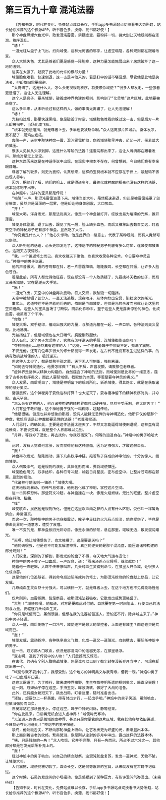 # 第三百九十章 混沌法器
        【告知书友，时代在变化，免费站点难以长存，手机app多书源站点切换看书大势所趋，站长给你推荐的这个换源APP，听书音色多、换源、找书都好使！】
       那个神盘照耀六色光华，散发混沌雾霭，禁锢虚空，要粉碎一切，强大到让天地规则都在澎湃，秩序混乱。
       “哧！”
       一道光柱从盘子上飞出，扫向域使，这种光厉害的邪乎，让虚空塌陷，各种规则都在跟着改变。
       众人大惊失色，尤其是尊者们更是感觉一阵胆寒，这种力量怎能施展出来？居然破坏了这一地的法则。
       这实在太强了，超脱了此地的允许的极尽力量！
       域使脸色难看，快速倒退，这一击是冲他来的，若是打中的话不堪设想，尽管他是此地是执法者，但却依旧需要躲避。
       “太离谱了，这是什么人，怎么会无视规则秩序，将要袭杀域使？”很多人都发毛，一些强者更是懵了，这让人无法理解。
       这个人是疯子，要杀域使，破毁虚神界构建的规则，影响到了“化灵境”这片区域，此地要被击穿了。
       这么多年来，从未听说过有这样的人，做的事情太离谱了，让人无法理解！
       “哧！”
       光柱扫过后，那里快速黑暗，像是破毁了时空，域使脸色难看的躲过这一击，但是后方一片人却被扫中，当场化成飞灰。
       “根本就无法阻挡，就是尊者上去，多半也要被斩杀啊。”众人逃离那片区域后，身体发凉，莫不起了一层鸡皮疙瘩。
       轰隆一声，天空中那块神盘一震，混沌雾霭扩散，向着域使那里冲去，茫茫一片，带着莫大的威压。
       很多人见状从头凉到脚，这是什么等阶的法器？连混沌都出来了，这让人魂魄都在跟着发抖，那绝对是无上至宝。
       这种东西历来这是在神话传说中出现，在现实中根本不存在，何曾想到，今日他们竟有幸亲眼目睹。
       尊者了解的较多，则更为震惊，认真想来，这样的宝具根本就不应存在于世上，最起码不该出现人界中。
       因为，据他们了解，他们的祖上，就是得道多年、最终化成神魔的祖先也没有这样的法器，根本就炼制不出来。
       在神魔中，这样的宝具都是传说！
       “嗡隆”一声，那混沌雾霭汹涌下来，域使当即大叫，虽然极速避退，但还是被雾霭笼罩了部分躯体，虽然只是薄薄的一层雾，但是却让他身体剧震，大口咳血。
       “开！”
       域使大喝，浑身发光，那是法则奥义，像是一个神盒被打开，绽放出最为璀璨的光辉，推开薄雾。
       域使身体剧震，退了出去，跟见了鬼一般，脸上缺少血色，而后又横移出去数百丈远，盯着天空中的神秘男子还有那个神盘，显然吃了大亏。
       “你究竟是什么人？！”他心头悸动，他是此界的一缕意志，代表了某种规则，而有人竟然可以伤他。
       众人听到他的话语，心头更加发毛了，这神焰中的神秘男子到底有多么可怕，连域使都被击伤，这跟天方夜谭般。
       “我，一个逍遥修士而已。喜欢收藏天下绝色，也喜欢收录各种宝术，今日要夺神灵造化。”神焰中的男子说道。
       他的声音很大，震的苍穹都在抖，若一片雷霆降临，隆隆轰鸣，长空都在共振，让许多人脸色苍白。
       若是此前，所有人都觉得他狂妄，现在却没有一个人敢质疑了，先要擒补天教的仙子，而后又袭杀域使，实在是逆天大手笔。
       “咻！”
       一道光飞出，天空中的神盘再次震动，符文交织，欲破毁一切阻挡。
       天空中被禁锢了部分人，一直无法逃脱，现在咬牙，从体内祭出宝具，阻挡这次的杀光。
       事实上，这道神芒不是冲着他们去的，依旧是飞向域使，但仅是光的余波而已就让让这里的空间扭曲。这些人的宝具当场寸寸断裂，而后化作粉末，至于这些人更是露出惊恐的神色，化成血雾，被蒸发了个干净。
       “你敢！”
       域使大喝，双手结印，催动出强大的力量，与那道光撞在一起，一声巨响，各种法则奥义呈现，此地沸腾。
       光被挡住了，但是域使也在大口喘气，胸膛剧烈起伏。
       众人石化，这个男子太恐怖了，究竟有怎样逆天的手段，连域使都能击伤吗？
       “夺神明造化……居然真有这样的人！”远处，一个老尊者眸子中惊疑不定，充满了震撼。
       不仅是他，还有几位年岁很大的修士都觉得一阵发毛，在古代不是没有发生过这样的事，的确有敢挑战域使的人，极其逆天。
       但这种人太少了，都是桀骜不驯之辈，天下无人可制衡，强到离谱。
       “如何去夺神灵造化，他要怎样做？”有人不解，声音发颤，请教那位老尊者。
       “虚神界是诸神以精神力构建的，自然蕴含了神明的法则，而域使则是此界的一缕意志，蕴含了古朴的秩序奥义，而此人要斩域使，截取他的本源，等若是要夺神灵的奥义。”
       众人发呆，而后明白了，域使是神明留下的规则所化，斩杀域使，得其烙印，就是在获取诸神的部分奥义。
       诸强震惊，这个神秘男子要做这种打算？也太逆天了，要与诸神留下的精神秩序对抗，并夺取，古来罕见。
       “怎么会有这样的人，他连诸神构建的精神界都可以破开吗，竟然不受压制，也太厉害了！”
       人们有些不敢相信，这个神秘男子强的一塌糊涂，超越传说。
       “他是很强，但是也并非想象的那般，没有人能肆无忌惮的夺神明造化，他所仰仗的是那个神盘，我想应该是让神魔都要忌惮的法器！”老尊者叹道。
       人们思忖，的确如此，主要是这件法器太逆天了，不然又怎能逼得域使倒退呢，这神盘有混沌缭绕，不要说荒域，就是整个人界都难以见到。
       “月婵，等我夺了造化，再去找你，你我双宿双飞，何等的逍遥自在。”神焰中的男子哈哈大笑。
       此时，没有人觉得他嚣张，反而觉得他有这种底蕴，因为足够强大，才敢这般自负。
       “轰！”
       神盘再次发光，隆隆而动，落下几条秩序神链，宛若珠子穿成的神串似的，十分的惊人，缠向域使。
       众人倒吸冷气，这是规则的演化，具体化形而出，要将域使镇压。
       域使脸色阴沉，双手结印，各种符号冲起，灿若日月星辰，密布虚空中，让整片苍穹都在颤栗，剧烈的摇动。
       “代诸神行使法则——镇杀！”域使大喝。
       这天地规则暴动，恐怖气息弥漫，他宛若化成了神明，掌控这片空间。
       这一击同样恐怖，那些符文冲起，与神盘撞在一块，像是火焰燃烧，无比的旺盛，整片虚空都在抖动、扭曲、
       “噗”
       域使咳血，虽然他是规则所化，但是在这里跟血肉之躯的人没有什么区别，受伤后一样嘴角淌血，非常逼真。
       而这一次，那神焰中的男子也身躯震动，眸子中赤红的火光有点暗淡，他也受伤了，毕竟是袭击此界的一道意志，遭受了反噬。
       唯一不变的是，那神盘依旧光彩夺目，像是永恒的骄阳，悬在那里，璀璨无边，散发混沌曦光。
       “天啊，他让域使受伤了，也太强横了，这是要逆天吗？”
       “他的确很强，但是也不可能瓦解虚神界，真正的逆天的是那个混沌盘，能压迫诸神构建的部分规则！”
       人们叹息，深刻的了解到，那发光的轮盘了不得，夺天地大气运与造化！
       神焰中的男子咳了一口血后，一声叹息，道：“看来还差点火候啊，继续献祭！”
       随着他一声轻喝，人群中传来惨叫声，几头纯血生灵得到命令，在那里大开杀戒，让很多人化成血雾。
       这是他的几位追随者，得到命令后边斩杀成片的修士，为那混沌缭绕的轮盘献上祭品，让它发威。
       几尊纯血生灵自然十分强大，可以横扫一方，就是尊者上去，在这个地方也不见得能稳胜他们。
       仅片刻间，血雾蒸腾，皆是祭品，被那混沌法器吸收，它散发出威势更强盛了。
       “大胆！”域使怒喝，他知道，对方是要藉此对付他，自然要在第一时间阻止，行使自己的法则与力量，要驱逐几头纯血生灵。
       “你只是域使而已，虽然很强，但想在我的法器前驱逐人，恐怕还不行，除非域主来了。”神焰中男子轻语。
       众人一怔，而后倒吸了一口冷气，域使还不是最大的掌控者，上面还有域主？而这也只是荒域而已。
       “轰！”
       域使发威，震动乾坤，各种秩序奥义飞舞，化成一道又一道瑞光，向前劈去，要斩杀神焰中的男子。
       这一击，双方都大口咳血，依旧是那混沌中的法器无恙，在那里悬浮。
       “变态啊，遇到了传说中的人物！”人们震撼而又惊叹。
       在古代，的确有个别人敢挑战域使，但是谁可以见到？都尘封在漫长岁月当中了，可现在却跳出来一个。
       “域使你就不要挣扎了，我感受到，这个地方的神明奥义与我有缘，借我一观。”神焰中男子吐了一口血后开口道。
       这也太霸道了，为了修行，敢来虚神界撒野，生生夺取神明所遗的规则奥义，简直没天理！
       这一刻，月婵仙子停在远空，手持玉剑，眸波流转，做好了大战的准备。
       此外，还有魔女艳冠天下，跳出战局，盯着这里，随时准备出击。
       “诸位，想要分上一杯美羹，得有付出才行，一起出手吧。”神焰中的男子笑道，虽然咳血，但依旧强势而自负。
       石昊亦站在那块兽皮上，停驻远空，眸子中神光闪烁，静等结果。
       “你在此乱来，日后再无机会进入虚神界！”域使眸光寒冷。
       “无法进入的也只是荒域的虚神界，甚至只是你掌管的这片区域，我在其他各地依旧逍遥，今日我必夺此地造化！”神焰中的男子喝道。
       最终，他咬破舌尖，不断向那轮神盘上喷血，让它发出更为炽盛的光，渐渐显出本体。
       那上面刻着古老的纹络，繁奥莫测，像是刚从尘封的岁月中冲出，露出这样的法器本体。
       “咦，只是残缺的一角！”众人吃惊，它并不完整，只有一角而已，所占不过六分之一，其他部分都是它发光后所补充上的。
       “轰！”
       经过神焰中的男子咳血，以自己的精血献祭，这混沌轮盘复苏，发出一道神光，无物不破，让域使大叫。
       人们震撼，域使竟被切裂了，血染长空，这是何等震世的宝具，从来就没有在古籍中记载过。
       这个时候，石昊的发丝间的小塔摇动，像是感受到了某种压力，有些许混沌气弥漫出。（未完待续）
       【告知书友，时代在变化，免费站点难以长存，手机app多书源站点切换看书大势所趋，站长给你推荐的这个换源APP，听书音色多、换源、找书都好使！】